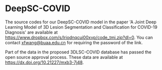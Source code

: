 # DeepSC-COVID

The source codes for our DeepSC-COVID model in the paper 'A Joint Deep Learning Model of 3D Lesion Segmentation and Classification for COVID-19 Diagnosis' are available at https://www.dropbox.com/s/lriodnqcui00xvp/code_tmi.zip?dl=0. You can contact xfwang@buaa.edu.cn for requiring the password of the link.

Part of the data in the proposed 3DLSC-COVID database has passed the open source approval process. These data are available at  https://dx.doi.org/10.21227/mxb3-7j48. 
